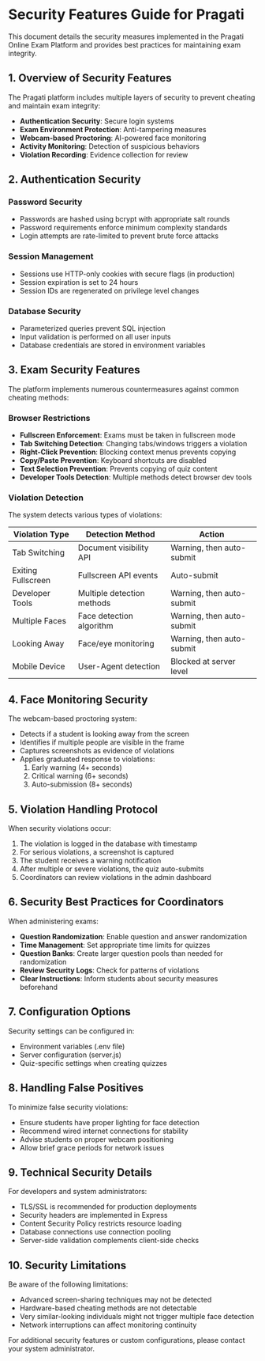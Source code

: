 # Security Features Guide for Pragati

This document details the security measures implemented in the Pragati Online Exam Platform and provides best practices for maintaining exam integrity.

## 1. Overview of Security Features

The Pragati platform includes multiple layers of security to prevent cheating and maintain exam integrity:

- **Authentication Security**: Secure login systems
- **Exam Environment Protection**: Anti-tampering measures
- **Webcam-based Proctoring**: AI-powered face monitoring
- **Activity Monitoring**: Detection of suspicious behaviors
- **Violation Recording**: Evidence collection for review

## 2. Authentication Security

### Password Security

- Passwords are hashed using bcrypt with appropriate salt rounds
- Password requirements enforce minimum complexity standards
- Login attempts are rate-limited to prevent brute force attacks

### Session Management

- Sessions use HTTP-only cookies with secure flags (in production)
- Session expiration is set to 24 hours
- Session IDs are regenerated on privilege level changes

### Database Security

- Parameterized queries prevent SQL injection
- Input validation is performed on all user inputs
- Database credentials are stored in environment variables

## 3. Exam Security Features

The platform implements numerous countermeasures against common cheating methods:

### Browser Restrictions

- **Fullscreen Enforcement**: Exams must be taken in fullscreen mode
- **Tab Switching Detection**: Changing tabs/windows triggers a violation
- **Right-Click Prevention**: Blocking context menus prevents copying
- **Copy/Paste Prevention**: Keyboard shortcuts are disabled
- **Text Selection Prevention**: Prevents copying of quiz content
- **Developer Tools Detection**: Multiple methods detect browser dev tools

### Violation Detection

The system detects various types of violations:

| Violation Type | Detection Method | Action |
|----------------|-----------------|--------|
| Tab Switching | Document visibility API | Warning, then auto-submit |
| Exiting Fullscreen | Fullscreen API events | Auto-submit |
| Developer Tools | Multiple detection methods | Warning, then auto-submit |
| Multiple Faces | Face detection algorithm | Warning, then auto-submit |
| Looking Away | Face/eye monitoring | Warning, then auto-submit |
| Mobile Device | User-Agent detection | Blocked at server level |

## 4. Face Monitoring Security

The webcam-based proctoring system:

- Detects if a student is looking away from the screen
- Identifies if multiple people are visible in the frame
- Captures screenshots as evidence of violations
- Applies graduated response to violations:
  1. Early warning (4+ seconds)
  2. Critical warning (6+ seconds)
  3. Auto-submission (8+ seconds)

## 5. Violation Handling Protocol

When security violations occur:

1. The violation is logged in the database with timestamp
2. For serious violations, a screenshot is captured
3. The student receives a warning notification
4. After multiple or severe violations, the quiz auto-submits
5. Coordinators can review violations in the admin dashboard

## 6. Security Best Practices for Coordinators

When administering exams:

- **Question Randomization**: Enable question and answer randomization
- **Time Management**: Set appropriate time limits for quizzes
- **Question Banks**: Create larger question pools than needed for randomization
- **Review Security Logs**: Check for patterns of violations
- **Clear Instructions**: Inform students about security measures beforehand

## 7. Configuration Options

Security settings can be configured in:

- Environment variables (.env file)
- Server configuration (server.js)
- Quiz-specific settings when creating quizzes

## 8. Handling False Positives

To minimize false security violations:

- Ensure students have proper lighting for face detection
- Recommend wired internet connections for stability
- Advise students on proper webcam positioning
- Allow brief grace periods for network issues

## 9. Technical Security Details

For developers and system administrators:

- TLS/SSL is recommended for production deployments
- Security headers are implemented in Express
- Content Security Policy restricts resource loading
- Database connections use connection pooling
- Server-side validation complements client-side checks

## 10. Security Limitations

Be aware of the following limitations:

- Advanced screen-sharing techniques may not be detected
- Hardware-based cheating methods are not detectable
- Very similar-looking individuals might not trigger multiple face detection
- Network interruptions can affect monitoring continuity

For additional security features or custom configurations, please contact your system administrator.
